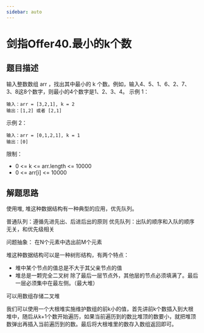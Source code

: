 ```yaml
---
sidebar: auto
---
```


# 剑指Offer40.最小的k个数

## 题目描述
输入整数数组 arr ，找出其中最小的 k 个数。例如，输入4、5、1、6、2、7、3、8这8个数字，则最小的4个数字是1、2、3、4。
示例 1：
```
输入：arr = [3,2,1], k = 2
输出：[1,2] 或者 [2,1]
```
示例 2：
```
输入：arr = [0,1,2,1], k = 1
输出：[0]
```
限制：
- 0 <= k <= arr.length <= 10000
- 0 <= arr[i] <= 10000


## 解题思路
使用堆, 堆这种数据结构有一种典型的应用，优先队列。

普通队列：遵循先进先出、后进后出的原则
优先队列：出队的顺序和入队的顺序无关，和优先级相关

问题抽象： 在N个元素中选出前M个元素

堆这种数据结构可以是一种树形结构，有两个特点：
- 堆中某个节点的值总是不大于其父亲节点的值
- 堆总是一颗完全二叉树 除了最后一层节点外，其他层的节点必须填满了。最后一层必须集中在最左侧。（最大堆）

可以用数组存储二叉堆

我们可以使用一个大根堆实施维护数组的前k小的值，首先讲前k个数插入到大根堆中，随后从k+1个数开始遍历，如果当前遍历到的数比堆顶的数要小，就把堆顶数弹出再插入当前遍历到的数。最后将大根堆里的数存入数组返回即可。






